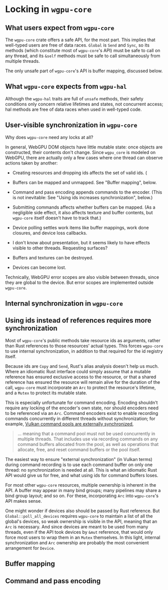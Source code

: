 # Locking in `wgpu-core`

## What users expect from `wgpu-core`

The `wgpu-core` crate offers a safe API, for the most part. This
implies that well-typed users are free of data races. `Global` is
`Send` and `Sync`, so its methods (which constitute most of
`wgpu-core`'s API) must be safe to call on any thread, and its `&self`
methods must be safe to call simultaneously from multiple threads.

The only unsafe part of `wgpu-core`'s API is buffer mapping, discussed
below.

## What `wgpu-core` expects from `wgpu-hal`

Although the `wgpu-hal` traits are full of `unsafe` methods, their
safety conditions only concern relative lifetimes and states, not
concurrent access; hal methods are free of data races when used in
well-typed code.

## User-visible synchronization in `wgpu-core`

Why does `wgpu-core` need any locks at all?

In general, WebGPU DOM objects have little mutable state: once objects are
constructed, their contents don't change. Since `wgpu_core` is modeled on
WebGPU, there are actually only a few cases where one thread can observe actions
taken by another:

- Creating resources and dropping ids affects the set of valid ids. (

- Buffers can be mapped and unmapped. See "Buffer mapping", below.

- Command and pass encoding appends commands to the encoder. (This is not
  inevitable: See "Using ids increases synchronization", below.)
  
- Submitting commands affects whether buffers can be mapped. (As a negligible
  side effect, it also affects texture and buffer contents, but `wgpu-core`
  itself doesn't have to track that.)

- Device polling settles work items like buffer mappings, work
  done closures, and device loss callbacks.

- I don't know about presentation, but it seems likely to have effects visible
  to other threads. Requesting surfaces?

- Buffers and textures can be destroyed.

- Devices can become lost.

Technically, WebGPU error scopes are also visible between threads, since they
are global to the device. But error scopes are implemented outside `wgpu-core`.

## Internal synchronization in `wgpu-core`



## Using ids instead of references requires more synchronization

Most of `wgpu-core`'s public methods take resource ids as arguments, rather than
Rust references to those resources' actual types. This forces `wgpu-core` to use
internal synchronization, in addition to that required for the id registry
itself.

Because ids are `Copy` and `Send`, Rust's alias analysis doesn't help us much.
Where an idiomatic Rust interface could simply assume that a mutable reference
has ensured exclusive access to the resource, or that a shared reference has
ensured the resource will remain alive for the duration of the call, `wgpu-core`
must incorporate an `Arc` to protect the resource's lifetime, and a `Mutex` to
protect its mutable state.

This is especially unfortunate for command encoding. Encoding shouldn't require
any locking of the encoder's own state, nor should encoders need to be
referenced via an `Arc`. Command encoders exist to enable recording commands
concurrently in different threads without synchronization; for example, [Vulkan
command pools are externally synchronized][vcpx],

> ... meaning that a command pool must not be used concurrently in multiple
> threads. That includes use via recording commands on any command buffers
> allocated from the pool, as well as operations that allocate, free, and reset
> command buffers or the pool itself.

[vcpx]: https://registry.khronos.org/vulkan/specs/1.3-extensions/html/vkspec.html#commandbuffers-pools

The easiest way to ensure "external synchronization" (in Vulkan terms) during
command recording is to use each command buffer on only one thread: no
synchronization is needed at all. This is what an idiomatic Rust API would give
us for free, and what using ids for command buffers loses.

For most other `wgpu-core` resources, multiple ownership is inherent in the API.
A buffer may appear in many bind groups; many pipelines may share a bind group
layout; and so on. For these, incorporating `Arc` into `wgpu-core`'s API makes
sense.

One might wonder if devices also should be passed by Rust reference. But
`Global::poll_all_devices` requires `wgpu-core` to maintain a list of all the
global's devices, so weak ownership is visible in the API, meaning that an `Arc`
is necessary. And since devices are meant to be used from many threads, even if
the API took devices by `&mut` reference, that would only force most users to
wrap them in an `Mutex` themselves. In this light, internal synchronization and
`Arc` ownership are probably the most convenient arrangement for `Device`.

## Buffer mapping

## Command and pass encoding

